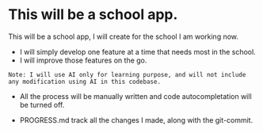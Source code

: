 # This will be a school app. 
This will be a school app, I will create for the school I am working now. 
* I will simply develop one feature at a time that needs most in the school. 
* I will improve those features on the go.

`Note: I will use AI only for learning purpose, and will not include any modification using AI in this codebase.`

* All the process will be manually written and code autocompletation will be turned off.

* PROGRESS.md track all the changes I made, along with the git-commit.
